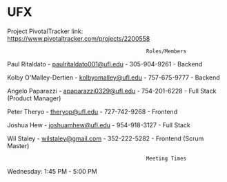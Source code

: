 # UFX
Project
PivotalTracker link:  https://www.pivotaltracker.com/projects/2200558

                                                 Roles/Members
  Paul Ritaldato - paulritaldato001@ufl.edu - 305-904-9261 - Backend
  
  Kolby O'Malley-Dertien - kolbyomalley@ufl.edu - 757-675-9777 - Backend
  
  Angelo Paparazzi - apaparazzi0329@ufl.edu - 754-201-6228 - Full Stack (Product Manager)
  
  Peter Theryo - theryop@ufl.edu - 727-742-9268 - Frontend
  
  Joshua Hew - joshuamhew@ufl.edu - 954-918-3127 - Full Stack
  
  Wil Staley - wilstaley@gmail.com - 352-222-5282 - Frontend (Scrum Master)
 
                                                 Meeting Times
  Wednesday: 1:45 PM - 5:00 PM
